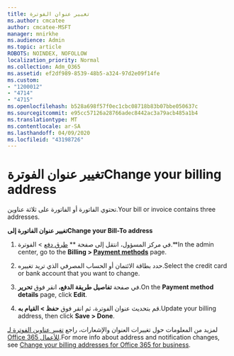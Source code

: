 ```yaml
---
title: تغيير عنوان الفوترة
ms.author: cmcatee
author: cmcatee-MSFT
manager: mnirkhe
ms.audience: Admin
ms.topic: article
ROBOTS: NOINDEX, NOFOLLOW
localization_priority: Normal
ms.collection: Adm_O365
ms.assetid: ef2df989-8539-48b5-a324-97d2e09f14fe
ms.custom:
- "1200012"
- "4714"
- "4715"
ms.openlocfilehash: b528a698f57f0ec1cbc08718b83b07bbe050637c
ms.sourcegitcommit: e95cc57126a28766adec8442ac3a79acb485a1b4
ms.translationtype: MT
ms.contentlocale: ar-SA
ms.lasthandoff: 04/09/2020
ms.locfileid: "43198726"
---
```

# <a name="change-your-billing-address"></a><span data-ttu-id="35bb0-102">تغيير عنوان الفوترة</span><span class="sxs-lookup"><span data-stu-id="35bb0-102">Change your billing address</span></span>

<span data-ttu-id="35bb0-103">تحتوي الفاتورة أو الفاتورة على ثلاثة عناوين.</span><span class="sxs-lookup"><span data-stu-id="35bb0-103">Your bill or invoice contains three addresses.</span></span> 

<span data-ttu-id="35bb0-104">**تغيير عنوان الفاتورة إلى**</span><span class="sxs-lookup"><span data-stu-id="35bb0-104">**Change your Bill-To address**</span></span>

1. <span data-ttu-id="35bb0-105">في مركز المسؤول، انتقل إلى صفحة \*\* [طرق دفع](https://go.microsoft.com/fwlink/p/?linkid=2018806) > الفوترة.\*\*</span><span class="sxs-lookup"><span data-stu-id="35bb0-105">In the admin center, go to the **Billing > [Payment methods](https://go.microsoft.com/fwlink/p/?linkid=2018806)** page.</span></span> 

2. <span data-ttu-id="35bb0-106">حدد بطاقة الائتمان أو الحساب المصرفي الذي تريد تغييره.</span><span class="sxs-lookup"><span data-stu-id="35bb0-106">Select the credit card or bank account that you want to change.</span></span> 

3. <span data-ttu-id="35bb0-107">في صفحة **تفاصيل طريقة الدفع،** انقر فوق **تحرير**.</span><span class="sxs-lookup"><span data-stu-id="35bb0-107">On the **Payment method details** page, click **Edit**.</span></span> 

4. <span data-ttu-id="35bb0-108">قم بتحديث عنوان الفوترة، ثم انقر فوق **حفظ > القيام به**.</span><span class="sxs-lookup"><span data-stu-id="35bb0-108">Update your billing address, then click **Save > Done**.</span></span> 

<span data-ttu-id="35bb0-109">لمزيد من المعلومات حول تغييرات العنوان والإشعارات، راجع [تغيير عناوين الفوترة لـ Office 365 للأعمال](https://docs.microsoft.com/microsoft-365/commerce/billing-and-payments/change-your-billing-addresses?view=o365-worldwide).</span><span class="sxs-lookup"><span data-stu-id="35bb0-109">For more info about address and notification changes, see [Change your billing addresses for Office 365 for business](https://docs.microsoft.com/microsoft-365/commerce/billing-and-payments/change-your-billing-addresses?view=o365-worldwide).</span></span> 
